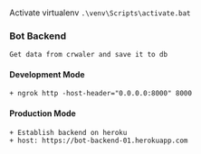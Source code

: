 
###
Activate virtualenv
`.\venv\Scripts\activate.bat`


### Bot Backend
`Get data from crwaler and save it to db`


#### Development Mode
    + ngrok http -host-header="0.0.0.0:8000" 8000

#### Production Mode
    + Establish backend on heroku
    + host: https://bot-backend-01.herokuapp.com
    
    